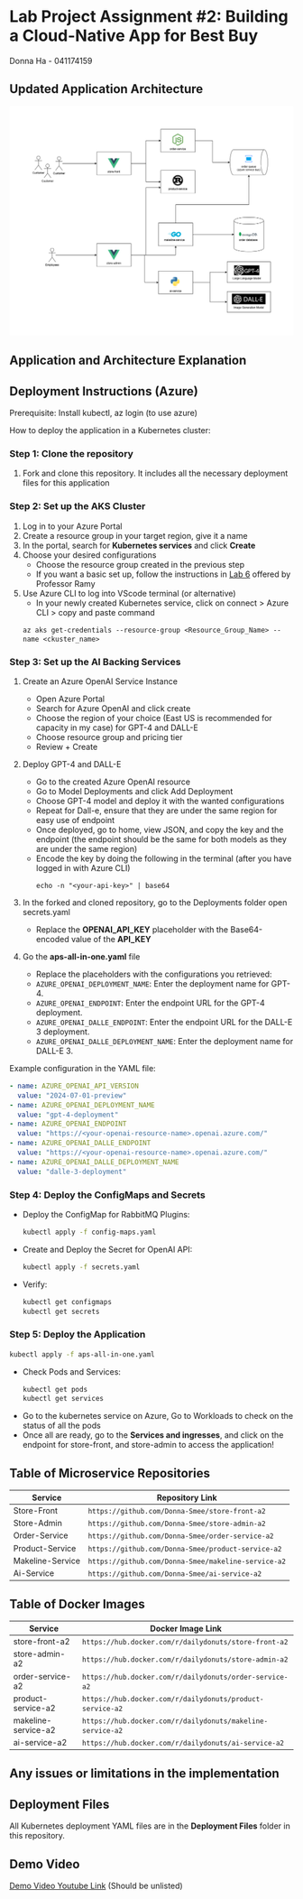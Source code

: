 # Lab Project Assignment #2: Building a Cloud-Native App for Best Buy
Donna Ha - 041174159

## Updated Application Architecture
![application architecture diagram](Pictures/A2_FullStackAPP2.drawio.png)

## Application and Architecture Explanation

## Deployment Instructions (Azure)
Prerequisite: Install kubectl, az login (to use azure)

How to deploy the application in a Kubernetes cluster:

### Step 1: Clone the repository
  1. Fork and clone this repository. It includes all the necessary deployment files for this application


### Step 2: Set up the AKS Cluster
  1. Log in to your Azure Portal
  2. Create a resource group in your target region, give it a name
  3. In the portal, search for **Kubernetes services** and click **Create**
  4. Choose your desired configurations
     - Choose the resource group created in the previous step
     - If you want a basic set up, follow the instructions in [Lab 6](https://github.com/ramymohamed10/Lab6_24F_CST8915) offered by Professor Ramy
  5. Use Azure CLI to log into VScode terminal (or alternative)
      - In your newly created Kubernetes service, click on connect > Azure CLI > copy and paste command
      ```
      az aks get-credentials --resource-group <Resource_Group_Name> --name <ckuster_name>
      ```

### Step 3: Set up the AI Backing Services
  1. Create an Azure OpenAI Service Instance
     - Open Azure Portal
     - Search for Azure OpenAI and click create
     - Choose the region of your choice (East US is recommended for capacity in my case) for GPT-4 and DALL-E
     - Choose resource group and pricing tier
     - Review + Create
  2. Deploy GPT-4 and DALL-E
     - Go to the created Azure OpenAI resource
     - Go to Model Deployments and click Add Deployment
     - Choose GPT-4 model and deploy it with the wanted configurations
     - Repeat for Dall-e, ensure that they are under the same region for easy use of endpoint
     - Once deployed, go to home, view JSON, and copy the key and the endpoint (the endpoint should be the same for both models as they are under the same region)
     - Encode the key by doing the following in the terminal (after you have logged in with Azure CLI)
       ```
       echo -n "<your-api-key>" | base64
       ```

  3. In the forked and cloned repository, go to the Deployments folder open secrets.yaml
     - Replace the **OPENAI_API_KEY** placeholder with the Base64-encoded value of the **API_KEY**  
  4. Go the **aps-all-in-one.yaml** file
     - Replace the placeholders with the configurations you retrieved:
     - `AZURE_OPENAI_DEPLOYMENT_NAME`: Enter the deployment name for GPT-4.
     - `AZURE_OPENAI_ENDPOINT`: Enter the endpoint URL for the GPT-4 deployment.
     - `AZURE_OPENAI_DALLE_ENDPOINT`: Enter the endpoint URL for the DALL-E 3 deployment.
     - `AZURE_OPENAI_DALLE_DEPLOYMENT_NAME`: Enter the deployment name for DALL-E 3.

   Example configuration in the YAML file:
   ```yaml
   - name: AZURE_OPENAI_API_VERSION
     value: "2024-07-01-preview"
   - name: AZURE_OPENAI_DEPLOYMENT_NAME
     value: "gpt-4-deployment"
   - name: AZURE_OPENAI_ENDPOINT
     value: "https://<your-openai-resource-name>.openai.azure.com/"
   - name: AZURE_OPENAI_DALLE_ENDPOINT
     value: "https://<your-openai-resource-name>.openai.azure.com/"
   - name: AZURE_OPENAI_DALLE_DEPLOYMENT_NAME
     value: "dalle-3-deployment"
   ```
      
### Step 4: Deploy the ConfigMaps and Secrets
- Deploy the ConfigMap for RabbitMQ Plugins:
   ```bash
   kubectl apply -f config-maps.yaml
   ```
- Create and Deploy the Secret for OpenAI API:  
   ```bash
   kubectl apply -f secrets.yaml
   ```
- Verify:
   ```bash
   kubectl get configmaps
   kubectl get secrets
   ```
      
### Step 5: Deploy the Application
   ```bash
   kubectl apply -f aps-all-in-one.yaml
   ```

- Check Pods and Services:
   ```bash
   kubectl get pods
   kubectl get services
   ```
- Go to the kubernetes service on Azure, Go to Workloads to check on the status of all the pods
- Once all are ready, go to the **Services and ingresses**, and click on the endpoint for store-front, and store-admin to access the application!



## Table of Microservice Repositories
| **Service**         | **Repository Link**                       |
|---------------------|-------------------------------------------|
| Store-Front         | `https://github.com/Donna-Smee/store-front-a2` |
| Store-Admin         | `https://github.com/Donna-Smee/store-admin-a2` |
| Order-Service       | `https://github.com/Donna-Smee/order-service-a2` |
| Product-Service     | `https://github.com/Donna-Smee/product-service-a2` |
| Makeline-Service    | `https://github.com/Donna-Smee/makeline-service-a2` |
| Ai-Service          | `https://github.com/Donna-Smee/ai-service-a2` |


## Table of Docker Images
| **Service**         | **Docker Image Link**                     |
|---------------------|-------------------------------------------|
| store-front-a2         | `https://hub.docker.com/r/dailydonuts/store-front-a2` |
| store-admin-a2         | `https://hub.docker.com/r/dailydonuts/store-admin-a2` |
| order-service-a2       | `https://hub.docker.com/r/dailydonuts/order-service-a2` |
| product-service-a2     | `https://hub.docker.com/r/dailydonuts/product-service-a2` |
| makeline-service-a2    | `https://hub.docker.com/r/dailydonuts/makeline-service-a2` |
| ai-service-a2          | `https://hub.docker.com/r/dailydonuts/ai-service-a2` |


## Any issues or limitations in the implementation


## Deployment Files
All Kubernetes deployment YAML files are in the **Deployment Files** folder in this repository. 

## Demo Video
[Demo Video Youtube Link](https://youtu.be/ud1mwPlqJXA)
(Should be unlisted)



